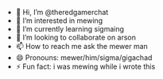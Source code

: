 - 👋 Hi, I’m @theredgamerchat
- 👀 I’m interested in mewing
- 🌱 I’m currently learning sigmaing
- 💞️ I’m looking to collaborate on arson
- 📫 How to reach me ask the mewer man
- 😄 Pronouns: mewer/him/sigma/gigachad
- ⚡ Fun fact: i was mewing while i wrote this

<!---
theredgamerchat/theredgamerchat is a ✨ special ✨ repository because its `README.md` (this file) appears on your GitHub profile.
You can click the Preview link to take a look at your changes.
--->
